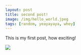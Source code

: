 ```yaml
---
layout: post
title: second post!
image: /img/hello_world.jpeg
tags: [random, yeayayaya, whey]
---
```


This is my first post, how exciting!


<img src = "https://github.com/Ryo-N7/Ryo-N7.github.io/blob/master/assets/2016-08-04-second-post_files/404kyon.jpg" >
